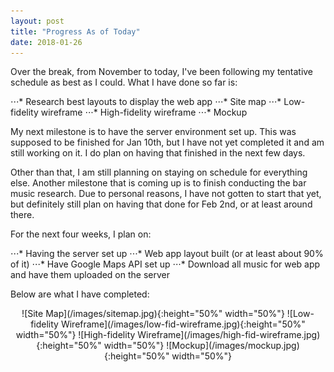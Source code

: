 ```yaml
---
layout: post
title: "Progress As of Today"
date: 2018-01-26
---
```


Over the break, from November to today, I've been following my tentative schedule as best as I could. What I have done so far is:

⋅⋅⋅* Research best layouts to display the web app
⋅⋅⋅* Site map
⋅⋅⋅* Low-fidelity wireframe
⋅⋅⋅* High-fidelity wireframe
⋅⋅⋅* Mockup

My next milestone is to have the server environment set up. This was supposed to be finished for Jan 10th, but I have not yet completed it and am still working on it. I do plan on having that finished in the next few days.

Other than that, I am still planning on staying on schedule for everything else. Another milestone that is coming up is to finish conducting the bar music research. Due to personal reasons, I have not gotten to start that yet, but definitely still plan on having that done for Feb 2nd, or at least around there.

For the next four weeks, I plan on:

⋅⋅⋅* Having the server set up
⋅⋅⋅* Web app layout built (or at least about 90% of it)
⋅⋅⋅* Have Google Maps API set up
⋅⋅⋅* Download all music for web app and have them uploaded on the server

Below are what I have completed:

<div style="text-align:center" markdown="1">
![Site Map](/images/sitemap.jpg){:height="50%" width="50%"}
![Low-fidelity Wireframe](/images/low-fid-wireframe.jpg){:height="50%" width="50%"}
![High-fidelity Wireframe](/images/high-fid-wireframe.jpg){:height="50%" width="50%"}
![Mockup](/images/mockup.jpg){:height="50%" width="50%"}
</div>
